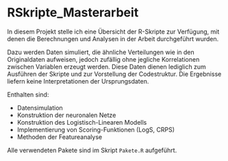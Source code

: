 # RSkripte_Masterarbeit

In diesem Projekt stelle ich eine Übersicht der R-Skripte zur Verfügung, mit denen die Berechnungen und Analysen in der Arbeit durchgeführt wurden.

Dazu werden Daten simuliert, die ähnliche Verteilungen wie in den Originaldaten aufweisen, jedoch zufällig ohne jegliche Korrelationen zwischen Variablen erzeugt werden.
Diese Daten dienen lediglich zum Ausführen der Skripte und zur Vorstellung der Codestruktur. Die Ergebnisse liefern keine Interpretationen der Ursprungsdaten.

Enthalten sind:

- Datensimulation
- Konstruktion der neuronalen Netze
- Konstruktion des Logistisch-Linearen Modells
- Implementierung von Scoring-Funktionen (LogS, CRPS)
- Methoden der Featureanalyse
  
Alle verwendeten Pakete sind im Skript `Pakete.R` aufgeführt.
